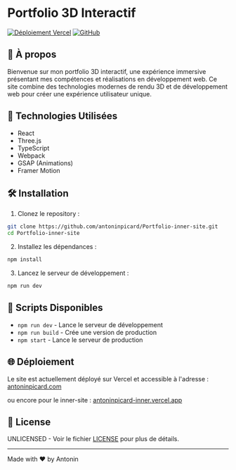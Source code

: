 # Portfolio 3D Interactif

[![Déploiement Vercel](https://img.shields.io/badge/Vercel-Live%20Demo-black?style=for-the-badge&logo=vercel)](https://antoninpicard.com)
[![GitHub](https://img.shields.io/badge/GitHub-Repo-black?style=for-the-badge&logo=github)](https://github.com/antoninpicard/Portfolio-inner-site)

## 🎨 À propos
Bienvenue sur mon portfolio 3D interactif, une expérience immersive présentant mes compétences et réalisations en développement web. Ce site combine des technologies modernes de rendu 3D et de développement web pour créer une expérience utilisateur unique.

## 🚀 Technologies Utilisées
- React
- Three.js
- TypeScript
- Webpack
- GSAP (Animations)
- Framer Motion

## 🛠️ Installation

1. Clonez le repository :
```bash
git clone https://github.com/antoninpicard/Portfolio-inner-site.git
cd Portfolio-inner-site
```

2. Installez les dépendances :
```bash
npm install
```

3. Lancez le serveur de développement :
```bash
npm run dev
```

## 🔧 Scripts Disponibles
- `npm run dev` - Lance le serveur de développement
- `npm run build` - Crée une version de production
- `npm start` - Lance le serveur de production

## 🌐 Déploiement
Le site est actuellement déployé sur Vercel et accessible à l'adresse :
[antoninpicard.com](https://antoninpicard.com)

ou encore pour le inner-site :
[antoninpicard-inner.vercel.app](https://antoninpicard-inner.vercel.app)

## 📝 License
UNLICENSED - Voir le fichier [LICENSE](LICENSE) pour plus de détails.

---
Made with ❤️ by Antonin
